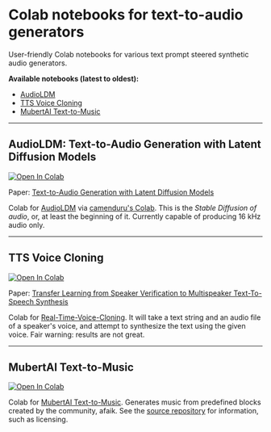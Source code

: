 # Colab notebooks for text-to-audio generators

User-friendly Colab notebooks for various text prompt steered synthetic audio generators.

**Available notebooks (latest to oldest):**

- [AudioLDM](https://colab.research.google.com/github/olaviinha/NeuralTextToAudio/blob/main/AudioLDM_pub.ipynb)
- [TTS Voice Cloning](https://colab.research.google.com/github/olaviinha/NeuralTextToAudio/blob/main/TTS_voice_cloning_pub.ipynb)
- [MubertAI Text-to-Music](https://colab.research.google.com/github/olaviinha/NeuralTextToMusic/blob/main/mubert_txt2music.ipynb)

---

## AudioLDM: Text-to-Audio Generation with Latent Diffusion Models
[![Open In Colab](https://colab.research.google.com/assets/colab-badge.svg)](https://colab.research.google.com/github/olaviinha/NeuralTextToAudio/blob/main/AudioLDM_pub.ipynb)

Paper: [Text-to-Audio Generation with Latent Diffusion Models](https://arxiv.org/abs/2301.12503)

Colab for [AudioLDM](https://github.com/haoheliu/AudioLDM) via [camenduru's Colab](https://github.com/camenduru/audioldm-colab). This is the _Stable Diffusion of audio_, or, at least the beginning of it. Currently capable of producing 16 kHz audio only.

---

## TTS Voice Cloning

[![Open In Colab](https://colab.research.google.com/assets/colab-badge.svg)](https://colab.research.google.com/github/olaviinha/NeuralTextToAudio/blob/main/TTS_voice_cloning_pub.ipynb)

Paper: [Transfer Learning from Speaker Verification to Multispeaker Text-To-Speech Synthesis](https://arxiv.org/pdf/1806.04558.pdf)

Colab for [Real-Time-Voice-Cloning](https://github.com/CorentinJ/Real-Time-Voice-Cloning). It will take a text string and an audio file of a speaker's voice, and attempt to synthesize the text using the given voice. Fair warning: results are not great.

---

## MubertAI Text-to-Music

[![Open In Colab](https://colab.research.google.com/assets/colab-badge.svg)](https://colab.research.google.com/github/olaviinha/NeuralTextToMusic/blob/main/mubert_txt2music.ipynb)

Colab for [MubertAI Text-to-Music](https://github.com/MubertAI/Mubert-Text-to-Music). Generates music from predefined blocks created by the community, afaik. See the [source repository](https://github.com/MubertAI/Mubert-Text-to-Music) for information, such as licensing.
